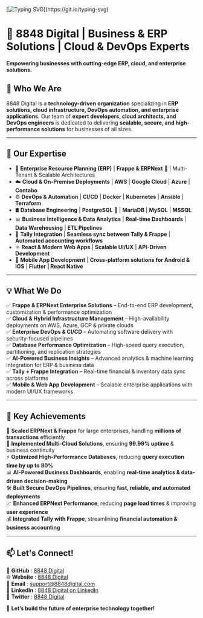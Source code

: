 [![Typing SVG](https://readme-typing-svg.demolab.com?font=Poppins&weight=600&size=24&pause=1000&color=00C2CB&center=true&vCenter=true&width=700&lines=Hi+%F0%9F%91%8B%2C+We+Are+8848+Digital.;Experts+in+Business+%26+ERP+Solutions.;Innovating+with+Developers+%26+Cloud+Experts.;Building+Scalable+Web+%26+Mobile+Applications!)](https://git.io/typing-svg)


# 🚀 8848 Digital | Business & ERP Solutions | Cloud & DevOps Experts  

**Empowering businesses with cutting-edge ERP, cloud, and enterprise solutions.**  

## 🔹 Who We Are  
8848 Digital is a **technology-driven organization** specializing in **ERP solutions, cloud infrastructure, DevOps automation, and enterprise applications**. Our team of **expert developers, cloud architects, and DevOps engineers** is dedicated to delivering **scalable, secure, and high-performance solutions** for businesses of all sizes.  

---  

## 🔹 Our Expertise  
- 💼 **Enterprise Resource Planning (ERP)** | **Frappe & ERPNext** 🏢 | Multi-Tenant & Scalable Architectures  
- ☁️ **Cloud & On-Premise Deployments** | **AWS** | **Google Cloud** | **Azure** | **Contabo**  
- ⚙️ **DevOps & Automation** | **CI/CD** | **Docker** | **Kubernetes** | **Ansible** | **Terraform**  
- 🛢️ **Database Engineering** | **PostgreSQL** 🐘 | **MariaDB** | **MySQL** | **MSSQL**  
- 📊 **Business Intelligence & Data Analytics** | **Real-time Dashboards** | **Data Warehousing** | **ETL Pipelines**  
- 🔗 **Tally Integration** | **Seamless sync between Tally & Frappe** | **Automated accounting workflows**  
- ⚛️ **React & Modern Web Apps** | **Scalable UI/UX** | **API-Driven Development**  
- 📱 **Mobile App Development** | **Cross-platform solutions for Android & iOS** | **Flutter | React Native**  

---  

## 💡 What We Do  
✅ **Frappe & ERPNext Enterprise Solutions** – End-to-end ERP development, customization & performance optimization  
✅ **Cloud & Hybrid Infrastructure Management** – High-availability deployments on AWS, Azure, GCP & private clouds  
✅ **Enterprise DevOps & CI/CD** – Automating software delivery with security-focused pipelines  
✅ **Database Performance Optimization** – High-speed query execution, partitioning, and replication strategies  
✅ **AI-Powered Business Insights** – Advanced analytics & machine learning integration for ERP & business data  
✅ **Tally + Frappe Integration** – Real-time financial & inventory data sync across platforms  
✅ **Mobile & Web App Development** – Scalable enterprise applications with modern UI/UX frameworks  

---  

## 🌟 Key Achievements  
🚀 **Scaled ERPNext & Frappe** for large enterprises, handling **millions of transactions** efficiently  
🔄 **Implemented Multi-Cloud Solutions**, ensuring **99.99% uptime** & business continuity  
⚡ **Optimized High-Performance Databases**, reducing **query execution time by up to 80%**  
📊 **AI-Powered Business Dashboards**, enabling **real-time analytics & data-driven decision-making**  
🛠️ **Built Secure DevOps Pipelines**, ensuring **fast, reliable, and automated deployments**  
📈 **Enhanced ERPNext Performance**, reducing **page load times** & improving **user experience**  
💰 **Integrated Tally with Frappe**, streamlining **financial automation & business accounting**  

---  

## 📫 Let's Connect!  

📌 **GitHub**   : [8848 Digital](https://github.com/8848digital)  
🌐 **Website**  : [8848 Digital](https://8848digital.com/)  
📧 **Email**    : [support@8848digital.com](mailto:support@8848digital.com)  
🤝 **LinkedIn** : [8848 Digital on LinkedIn](https://in.linkedin.com/company/8848digital)  
📱 **Twitter**  : [8848 Digital](https://twitter.com/8848digital)  

🚀 **Let’s build the future of enterprise technology together!**  

